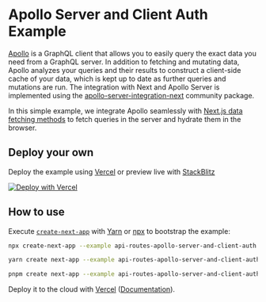 # Apollo Server and Client Auth Example

[Apollo](https://www.apollographql.com/client/) is a GraphQL client that allows you to easily query the exact data you need from a GraphQL server. In addition to fetching and mutating data, Apollo analyzes your queries and their results to construct a client-side cache of your data, which is kept up to date as further queries and mutations are run. The integration with Next and Apollo Server is implemented using the [apollo-server-integration-next](https://github.com/apollo-server-integrations/apollo-server-integration-next) community package.

In this simple example, we integrate Apollo seamlessly with [Next.js data fetching methods](https://nextjs.org/docs/basic-features/data-fetching) to fetch queries in the server and hydrate them in the browser.

## Deploy your own

Deploy the example using [Vercel](https://vercel.com?utm_source=github&utm_medium=readme&utm_campaign=next-example) or preview live with [StackBlitz](https://stackblitz.com/github/vercel/next.js/tree/canary/examples/api-routes-apollo-server-and-client-auth)

[![Deploy with Vercel](https://vercel.com/button)](https://vercel.com/new/git/external?repository-url=https://github.com/vercel/next.js/tree/canary/examples/api-routes-apollo-server-and-client-auth&project-name=api-routes-apollo-server-and-client-auth&repository-name=api-routes-apollo-server-and-client-auth)

## How to use

Execute [`create-next-app`](https://github.com/vercel/next.js/tree/canary/packages/create-next-app) with [Yarn](https://yarnpkg.com/lang/en/docs/cli/create/) or [npx](https://github.com/zkat/npx#readme) to bootstrap the example:

```bash
npx create-next-app --example api-routes-apollo-server-and-client-auth api-routes-apollo-server-and-client-auth-app
```

```bash
yarn create next-app --example api-routes-apollo-server-and-client-auth api-routes-apollo-server-and-client-auth-app
```

```bash
pnpm create next-app --example api-routes-apollo-server-and-client-auth api-routes-apollo-server-and-client-auth-app
```

Deploy it to the cloud with [Vercel](https://vercel.com/new?utm_source=github&utm_medium=readme&utm_campaign=next-example) ([Documentation](https://nextjs.org/docs/deployment)).
